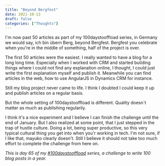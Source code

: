 ```yaml
---
title: "Beyond Bergfest"
date: 2021-10-13
draft: false
categories: ["Thoughts"]
---
```

I'm now past 50 articles as part of my 100daystooffload series, in Germany we would say, ich bin übern Berg, beyond Bergfest. Bergfest you celebrate when you're in the middle of something, half of the project is over. 

The first 50 articles were the easiest. I really wanted to have a blog for a long long time. Especially when I worked with CRM and started building things where I could not find any explanation online, I thought, I could just write the first explanation myself and publish it. Meanwhile you can find articles in the web, how to use AngularJS in Dynamics CRM for instance.

Still my blog project never came to life. I think I doubted I could keep it up and publish articles on a regular basis.

But the whole setting of 100daystooffload is different. Quality doesn´t matter as much as publishing regularily.

I think it's a nice experiment and I believe I can finish the challenge until the end of January. But I also realized at some point, that I just stepped in the trap of hustle culture. Doing a lot, being super productive, so this very typical cultural thing you get into when you'r working in tech. I'm not sure, if I like that, mayuko clearly doesn't. Still I believe it should not take too much effort to complete the challenge from here on.

_This is day 65 of my [#100daystooffload](https://100daystooffload.com/) series, a challenge to write 100 blog posts in a year._